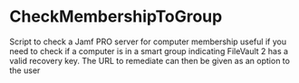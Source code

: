 # CheckMembershipToGroup
Script to check a Jamf PRO server for computer membership useful if you need to check if a computer is in a  smart group indicating FileVault 2 has a valid recovery key. The URL to remediate can then be given as an option to the user
